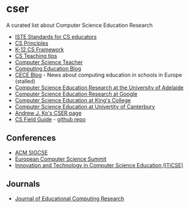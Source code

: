 # cser
A curated list about Computer Science Education Research

* [ISTE Standards for CS educators](http://www.iste.org/standards/standards/standards-for-computer-science-educators)
* [CS Principles](http://csprinciples.org/)
* [K-12 CS Framework](https://k12cs.org/)
* [CS Teaching tips](http://csteachingtips.org/)
* [Computer Science Teacher](http://blog.acthompson.net/)
* [Computing Education Blog](https://computinged.wordpress.com/)
* [CECE Blog](http://ceceblog.uni-muenster.de/) - News about computing education in schools in Europe (stalled)
* [Computer Science Education Research at the University of Adelaide](https://blogs.adelaide.edu.au/cser/)
* [Computer Science Education Research at Google](https://edu.google.com/resources/computerscience/research/)
* [Computer Science Education at King's College](http://blogs.kcl.ac.uk/cser/category/computer-science-education/)
* [Computer Science Education at Univertity of Canterbury](http://www.cosc.canterbury.ac.nz/research/RG/CSE/)
* [Andrew J. Ko's CSER page](https://faculty.washington.edu/ajko/cer)
* [CS Field Guide](http://www.csfieldguide.org.nz/) - [github repo](https://github.com/uccser/cs-field-guide)

## Conferences

* [ACM SIGCSE](http://sigcse.org/)
* [European Computer Science Summit](http://www.informatics-europe.org/ecss)
* [Innovation and Technology in Computer Science Education (ITiCSE)](http://iticse.acm.org/)

## Journals

* [Journal of Educational Computing Research](http://journals.sagepub.com/loi/jeca)

